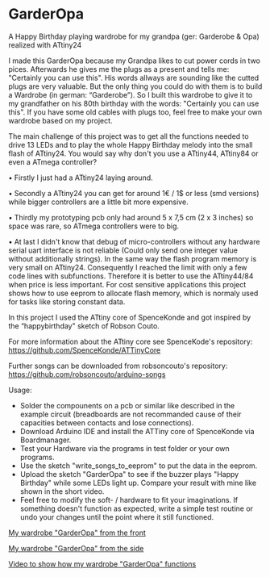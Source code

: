 # GarderOpa
A Happy Birthday playing wardrobe for my grandpa (ger: Garderobe &amp; Opa) realized with ATtiny24

I made this GarderOpa because my Grandpa likes to cut power cords in two pices. Afterwards he gives me the plugs as a present and tells me: "Certainly you can use this". His words allways are sounding like the cutted plugs are very valuable. But the only thing you could do with them is to build a Wardrobe (in german: “Garderobe”).
So I built this wardrobe to give it to my grandfather on his 80th birthday with the words: "Certainly you can use this".
If you have some old cables with plugs too, feel free to make your own wardrobe based on my project.

The main challenge of this project was to get all the functions needed to drive 13 LEDs and to play the whole Happy Birthday melody into the small flash of ATtiny24.
You would say why don't you use a ATtiny44, ATtiny84 or even a ATmega controller?

  • Firstly I just had a ATtiny24 laying around.
  
  • Secondly a ATtiny24 you can get for around 1€ / 1$ or less (smd versions) while bigger controllers are a little bit more expensive.
  
  • Thirdly my prototyping pcb only had around 5 x 7,5 cm (2 x 3 inches) so space was rare, so ATmega controllers were to big.
  
  • At last I didn't know that debug of micro-controllers without any hardware serial uart interface is not reliable (Could only send one integer value without additionally strings). In the same way the flash program memory is very small on ATtiny24. Consequently I reached the limit with only a few code lines with subfunctions. Therefore it is better to use the ATtiny44/84 when price is less important. For cost sensitive applications this project shows how to use eeprom to allocate flash memory, which is normaly used for tasks like storing constant data.

In this project I used the ATtiny core of SpenceKonde and got inspired by the “happybirthday" sketch of Robson Couto.

For more information about the ATtiny core see SpenceKode's repository:  
https://github.com/SpenceKonde/ATTinyCore

Further songs can be downloaded from robsoncouto's repository:  
https://github.com/robsoncouto/arduino-songs


Usage:

  * Solder the compounents on a pcb or similar like described in the example circuit (breadboards are not recommanded cause of their capacities between contacts and lose connections).
  * Download Arduino IDE and install the ATTiny core of SpenceKonde via Boardmanager.
  * Test your Hardware via the programs in test folder or your own programs.
  * Use the sketch "write_songs_to_eeprom" to put the data in the eeprom.
  * Upload the sketch "GarderOpa" to see if the buzzer plays "Happy Birthday" while some LEDs light up. Compare your result with mine like shown in the short video.
  * Feel free to modify the soft- / hardware to fit your imaginations. If something doesn't function as expected, write a simple test routine or undo your changes until the point where it still functioned.

[My wardrobe "GarderOpa" from the front](pictures/GarderOpa_front.jpg?raw=true)

[My wardrobe "GarderOpa" from the side](pictures/GarderOpa_side.jpg?raw=true)

[Video to show how my wardrobe "GarderOpa" functions](pictures/GarderOpa_video.mp4)
